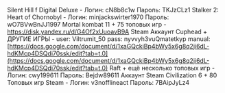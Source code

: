 Silent Hill f Digital Deluxe - Логин: cN8b8c1w Пароль: TKJzCLz1
Stalker 2: Heart of Chornobyl - Логин: minjackswirter1970 Пароль: wO7BVwBnJJ1997
Mortal kombat 11 + 75 топовых игр - https://disk.yandex.ru/d/G4Of2xUuoavB9A
Steam Аккаунт Cuphead + ДРУГИЕ ИГРЫ - user: Viltrumit_50 pass: nyvvyh3vuQmatetkyp manual: [https://docs.google.com/document/d/1xaGQckiBp4bWy5x6g8q2ji6dL-hdKMcp4DSQdi70ssk/edit?tab=t.0](https://docs.google.com/document/d/1xaGQckiBp4bWy5x6g8q2ji6dL-hdKMcp4DSQdi70ssk/edit?tab=t.0)
Raft + ещё несколько топовых игр - Логин: cwy199611 Пароль: Bejdw89611
Аккаунт Steam Civilization 6 + 80 Топовых игр Steam - Логин: v3nofflineact Пароль: 7BAipJyLz4